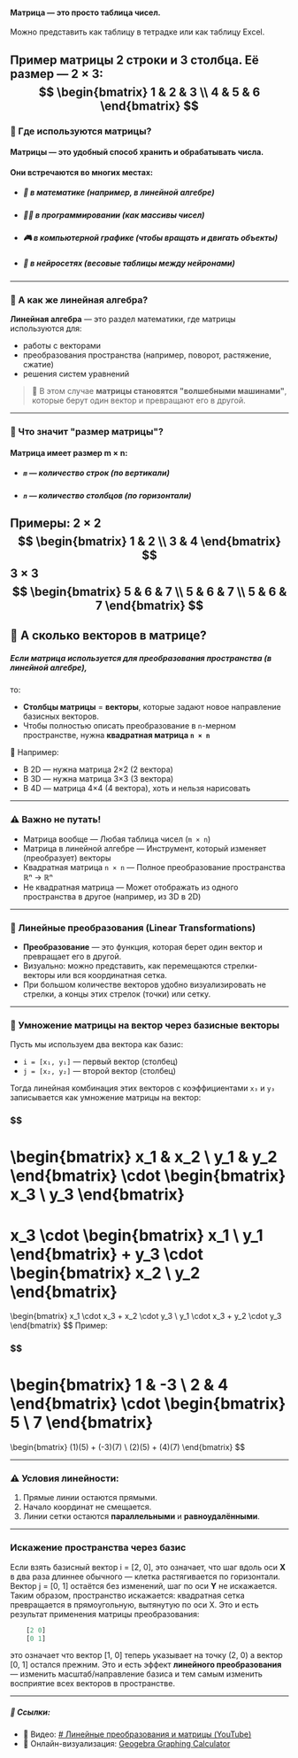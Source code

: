 #### **Матрица** — это просто таблица чисел.
Можно представить как таблицу в тетрадке или как таблицу Excel.

Пример матрицы 2 строки и 3 столбца. Её размер — 2 × 3:
$$
\begin{bmatrix}
1 & 2 & 3 \\
4 & 5 & 6
\end{bmatrix}
$$
---

### 🧠 Где используются матрицы?
#### Матрицы — это **удобный способ** хранить и обрабатывать числа.
#### Они встречаются во многих местах:
- ##### 🧮 в математике (например, в линейной алгебре)
- ##### 🧑‍💻 в программировании (как массивы чисел)
- ##### 🎮 в компьютерной графике (чтобы вращать и двигать объекты)
- ##### 🧠 в нейросетях (весовые таблицы между нейронами)
---

### 🔁 А как же линейная алгебра?

**Линейная алгебра** — это раздел математики, где матрицы используются для:
- работы с векторами
- преобразования пространства (например, поворот, растяжение, сжатие)
- решения систем уравнений

> 📌 В этом случае **матрицы становятся "волшебными машинами"**, которые берут один вектор и превращают его в другой.
---

### 📐 Что значит "размер матрицы"?
#### Матрица имеет размер **m × n**:
- ##### `m` — количество **строк** (по вертикали)
- ##### `n` — количество **столбцов** (по горизонтали)

Примеры:
2 × 2
$$
\begin{bmatrix}
1 & 2 \\
3 & 4
\end{bmatrix}
$$
3 × 3
$$
\begin{bmatrix}
5 & 6 & 7 \\
5 & 6 & 7 \\
5 & 6 & 7 
\end{bmatrix}
$$
---
## 🎯 А сколько векторов в матрице?

##### Если матрица используется для **преобразования пространства** (в линейной алгебре),  
то:
- **Столбцы матрицы** = **векторы**, которые задают новое направление базисных векторов.
- Чтобы полностью описать преобразование в `n`-мерном пространстве, нужна **квадратная матрица `n × n`**

🔵 Например:
- В 2D — нужна матрица 2×2 (2 вектора)
- В 3D — нужна матрица 3×3 (3 вектора)
- В 4D — матрица 4×4 (4 вектора), хоть и нельзя нарисовать
---

### ⚠️ Важно не путать!
- Матрица вообще — Любая таблица чисел (`m × n`)
- Матрица в линейной алгебре — Инструмент, который изменяет (преобразует) векторы
- Квадратная матрица `n × n` — Полное преобразование пространства ℝⁿ → ℝⁿ
- Не квадратная матрица — Может отображать из одного пространства в другое (например, из 3D в 2D)

---
### 🔷 Линейные преобразования (Linear Transformations)

- **Преобразование** — это функция, которая берет один вектор и превращает его в другой.
- Визуально: можно представить, как перемещаются стрелки-векторы или вся координатная сетка.
- При большом количестве векторов удобно визуализировать не стрелки, а концы этих стрелок (точки) или сетку.

---
### 🔷 Умножение матрицы на вектор через базисные векторы

Пусть мы используем два вектора как базис:
- `i = [x₁, y₁]` — первый вектор (столбец)
- `j = [x₂, y₂]` — второй вектор (столбец)

Тогда линейная комбинация этих векторов с коэффициентами `x₃` и `y₃` записывается как умножение матрицы на вектор:
### $$
\begin{bmatrix}
x_1 & x_2 \\
y_1 & y_2
\end{bmatrix}
\cdot
\begin{bmatrix}
x_3 \\
y_3
\end{bmatrix}
=
x_3 \cdot
\begin{bmatrix}
x_1 \\
y_1
\end{bmatrix}
+
y_3 \cdot
\begin{bmatrix}
x_2 \\
y_2
\end{bmatrix}
=
\begin{bmatrix}
x_1 \cdot x_3 + x_2 \cdot y_3 \\
y_1 \cdot x_3 + y_2 \cdot y_3
\end{bmatrix}
$$
Пример:
### $$
\begin{bmatrix}
1 & -3 \\
2 & 4
\end{bmatrix}
\cdot
\begin{bmatrix}
5 \\
7
\end{bmatrix}
=
\begin{bmatrix}
(1)(5) + (-3)(7) \\
(2)(5) + (4)(7)
\end{bmatrix}
$$

---

### ⚠️ Условия линейности:

1. Прямые линии остаются прямыми.
2. Начало координат не смещается.
3. Линии сетки остаются **параллельными** и **равноудалёнными**.
---

### **Искажение пространства через базис**
Если взять базисный вектор i = [2, 0], это означает, что шаг вдоль оси **X** в два раза длиннее обычного — клетка растягивается по горизонтали. Вектор j = [0, 1] остаётся без изменений, шаг по оси **Y** не искажается. Таким образом, пространство искажается: квадратная сетка превращается в прямоугольную, вытянутую по оси X. Это и есть результат применения матрицы преобразования:
```js
	[2 0]
	[0 1]
```
это означает что вектор [1, 0] теперь указывает на точку (2, 0) а вектор [0, 1] остался прежним. Это и есть эффект **линейного преобразования** — изменить масштаб/направление базиса и тем самым изменить восприятие всех векторов в пространстве.

---

  ##### 🔗 Ссылки:

- 🎥 Видео: [# Линейные преобразования и матрицы (YouTube)](https://www.youtube.com/watch?v=fXNPMs1ZgTI)
- 📐 Онлайн-визуализация: [Geogebra Graphing Calculator](https://www.geogebra.org/graphing)